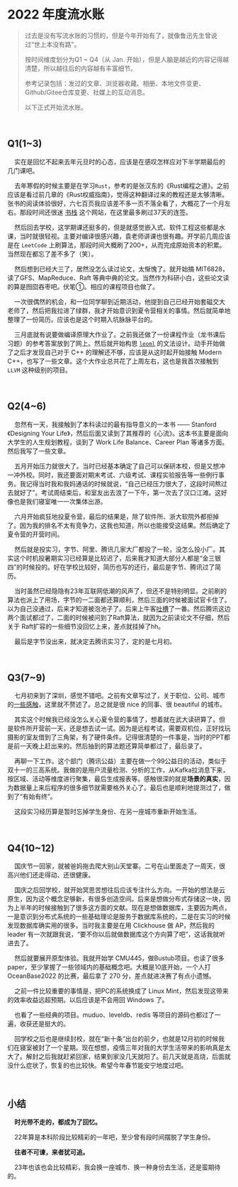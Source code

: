 # 2022 年度流水账

> 过去是没有写流水账的习惯的，但是今年开始有了，就像鲁迅先生曾说过“世上本没有路”。
> 
> 按时间维度划分为Q1 ~ Q4（从 Jan. 开始），但是人脑是越近的内容记得越清楚，所以越往后的内容越有丰富细节。
> 
> 参考记录包括：发过的文章、浏览器收藏、相册、本地文件变更、Github/Gitee仓库变更、社媒上的互动消息。
> 
> 以下正式开始流水账。

    

## Q1(1~3)

    实在是回忆不起来去年元旦时的心态，应该是在感叹怎样应对下半学期最后的几门课吧。

    去年寒假的时候主要是在学习`Rust`，参考的是张汉东的《Rust编程之道》。之前应该是看过前几章的《Rust权威指南》，觉得这种翻译过来的教程还是太够清晰。张书的阅读体验很好，六七百页我应该差不多一页不落全看了，大概花了一个月左右。那段时间还很迷 [书栈](https://www.bookstack.cn/) 这个网站，在这里最多刷过37天的连签。

    然后回去学校，这学期课还挺多的，但是就感觉嵌入式、软件工程这些都是水课，当时就很轻视。主要对编译很感兴趣，袁老师讲课也很有趣。开学前几周应该是在 `LeetCode` 上刷算法，那段时间大概刷了200+，从而完成原始资本的积累。当然现在都忘了差不多了（笑）。

    然后想到已经大三了，居然没怎么读过论文，太惭愧了。就开始搞 MIT6828，读了GFS、MapReduce、Raft 等典中典的论文。当然作为科研小白，这些论文读的算是囫囵吞枣吧。伏笔①。相应的课程项目也做了。

    一次很偶然的机会，和一位同学聊到近期活动，他提到自己已经开始套磁交大老师了，然后把我拉进了绿群，我才开始意识到夏令营相关的事情。然后就简单地整理了一份简历。应该也是这个时期入坑脉脉平台的。

    三月底就有说要做编译原理大作业了。之前我还做了一份课程作业（龙书课后习题）的参考答案放到了网上。然后就开始构思 [`leoml`](https://github.com/stleox/leoml) 的文法设计。动手开始做了之后才发现自己对于 C++ 的理解还不够，应该是从这时起开始接触 Modern C++，也写了一些文章。这个大作业总共花了上周左右，这也是我首次接触到 `LLVM` 这种级别的项目。

    

## Q2(4~6)

    忽然有一天，我接触到了本科读过的最有指导意义的一本书 —— Stanford 《Designing Your Life》，然后后面又读到了其推荐的《心流》。这本书主要是面向大学生的人生规划教程，谈到了 Work Life Balance、Career Plan 等诸多方面。然后我写了一些文章。

    五月开始压力就很大了。当时已经基本确定了自己可以保研本校，但是又想冲一冲外校。同时，我还要面对期末考试、六级考试、课程实验报告等一些例行事务。我记得当时我和我妈通话的时候就说，“自己已经压力很大了，这段时间熬过去就好了”。考试周结束后，和室友出去浪了一下午，第一次去了汉口江滩。这好像也是我们寝室唯一一次集体出游。

    六月开始疯狂地投夏令营，最后的结果是，除了软件所、浙大软院外都拒掉了。因为我的排名不太有竞争力，这我也知道，所以也能接受这结果。然后确定了夏令营的开营时间。

    然后就是投实习，字节、阿里、腾讯几家大厂都投了一轮，没怎么投小厂。其实这个时机投暑期实习已经算是比较迟了，后来我才知道大部分人都是“金三银四”的时候投的。好在学校比较好，简历也写的还行，最后是字节、腾讯过了简历。

    当时虽然已经隐隐有23年互联网低潮的风声了，但还不是特别明显。之前刷的算法也派上了用场，字节的一二面都还算顺利，然后三面的时候被面试官卡住了。以为自己没通过，后来才知道被泡池子了。后来上牛客[吐槽](https://www.nowcoder.com/discuss/366647465074864128)了一番。然后腾讯这边两个面试都过了，二面的时候被问到了Raft算法，就因为之前读论文不仔细，然后关于 Raft扩容的一些细节没回忆上来，差点就挂掉了hh。

    最后是字节没出来，就决定去腾讯实习了，定的是七月初。

    

## Q3(7~9)

    七月初来到了深圳，感觉不错吧。之前有文章写过了，关于职位、公司、城市的[一些感触](https://stleox.github.io/2022/06/29/%E8%85%BE%E8%AE%AF%E5%AE%9E%E4%B9%A0%E5%BF%83%E5%BE%97/)，这里就不赘述了。总之就是很 nice 的同事、很 beautiful 的城市。

    其实这个时候我已经没怎么关心夏令营的事情了，想着就在武大读研算了。但是软件所开营前一天，还是想去试一试。因为是远程考试，需要双机位，正好找玩摄影的室友借到了三角架，有了硬件条件。记得很清楚的一件事是，当时的PPT都是前一天晚上赶出来的。然后抽到的算法题还算简单都过了，最后录了。

    再聊一下工作。这个部门（腾讯公益）主要在做一个99公益日的活动，类似于双十一的三高系统。我做的是用户流量检测、分析的工作，从Kafka拉消息下来，按区域、活动等维度进行聚集，最后生成报表等。感触很深的就是**场景的真实**，因为数据量上来后程序的很多细节就需要格外关心了。最后也是顺利地提测过了，做到了“有始有终”。

    这段实习经历算是暂时忘掉学生身份、在另一座城市重新开始生活。

    

## Q4(10~12)

    国庆节一回家，就被爸妈拖去爬大别山天堂寨。二号在山里面走了一周天，很高兴他们还走得动、还很健康。

    国庆之后回学校，就开始冥思苦想往后应该专注什么方向。一开始的想法是云原生，因为这个概念足够新，有很多创造空间。后来是想做分布式存储这一块，因为上半年的时候接触到了很多这方面的文献。现在是想做数据库，主要因为两点，一是意识到分布式系统的一些基础理论是服务于数据库系统的，二是在实习的时候发现数据库确实用的很多。当时我主要是在用 Clickhouse 做 AP，然后我的 leader 有一次就跟我说，“要不你以后就做数据库这个方向算了吧”，这话我就听进去了。

    然后就要展开原型体验。我就开始学 CMU445，做Bustub项目。也读了很多paper，至少掌握了一些领域内的基础概念吧。大概是10底开始，一个人打 OceanBase2022 的比赛，最后拿了 270 分，差点就进决赛了有点小遗憾。

    之前一件比较重要的事情是，把PC的系统换成了 Linux Mint，然后发现这带来的效率收益远超预期。以后应该是不会用回 Windows 了。

    也看了一些经典的项目。muduo、leveldb、redis 等项目的源码也都过了一遍，收获还是挺大的。

    回学校之后也是继续封校，就在“新十条”出台的前夕，也就是12月初的时候我们在寝室被封了一个星期。现在想想，疫情三年对我的大学生活带来的影响真是太大了。解封之后我就赶紧回家，结果到家没几天就阳了。前几天就是高烧，后面就没什么症状了，恢复的也比较快。希望今年春节能安宁地度过吧。

    

## 小结

    **时光带不走的，都成为了回忆。**

    22年算是本科阶段比较精彩的一年吧，至少曾有段时间摆脱了学生身份。

    **往者不可谏，来者犹可追。**

    23年也该也会比较精彩，我会换一座城市、换一种身份去生活，还是蛮期待的。








